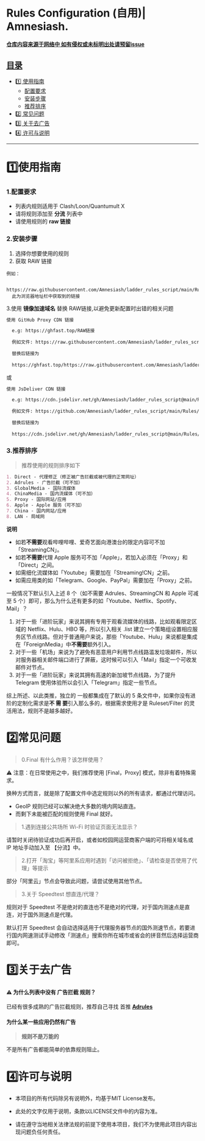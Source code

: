 # Rules Configuration (自用)| Amnesiash.

<p align="center">
  <a href="https://github.com/Amnesiash/ladder_rules_script/tree/main/Rules">

  **仓库内容来源于网络中 如有侵权或未标明出处请预留issue**
</p>

## 目录
- [1️⃣ 使用指南](#1️⃣使用指南)
  - [配置要求](#)
  - [安装步骤](#)
  - [推荐排序](#)
- [2️⃣ 常见问题](#2️⃣常见问题)
- [3️⃣ 关于去广告](#3️⃣关于去广告)
- [4️⃣ 许可与说明](#8️⃣许可与说明)
-----

# **1️⃣使用指南**
### 1.配置要求
 - 列表内规则适用于 Clash/Loon/Quantumult X
 - 请将规则添加至 **分流** 列表中
 - 请使用规则的 **raw 链接**

### 2.安装步骤

1. 选择你想要使用的规则
2. 获取 RAW 链接
```
例如：
  
  https://raw.githubusercontent.com/Amnesiash/ladder_rules_script/main/Rules/Clash/Proxy.yaml 
  此为浏览器地址栏中获取到的链接

```
3.使用 **镜像加速域名** 替换 RAW链接,以避免更新配置时出错的相关问题


```markdown
使用 GitHub Proxy CDN 链接

  e.g: https://ghfast.top/RAW链接
  
  例如文件: https://raw.githubusercontent.com/Amnesiash/ladder_rules_script/main/Rules/Clash/Proxy.yaml
  
  替换后链接为
  
  https://ghfast.top/https://raw.githubusercontent.com/Amnesiash/ladder_rules_script/main/Rules/Clash/Proxy.yaml
```
或
```markdown
使用 JsDeliver CDN 链接

  e.g: https://cdn.jsdelivr.net/gh/Amnesiash/ladder_rules_script@main/Rules/Clash/Proxy.yaml
  
  例如文件: https://github.com/Amnesiash/ladder_rules_script/main/Rules/Clash/Proxy.yaml
  
  替换后链接为
  
  https://cdn.jsdelivr.net/gh/Amnesiash/ladder_rules_script@main/Rules/Clash/Proxy.yaml
```


### 3.推荐排序

> 推荐使用的规则排序如下
```markdown
1. Direct - 代理修正（修正被广告拦截或被代理的正常网址）
2. Adrules - 广告拦截（可不加）
3. GlobalMedia - 国际流媒体
4. ChinaMedia - 国内流媒体（可不加）
5. Proxy - 国际网站/应用
6. Apple - Apple 服务（可不加）
7. China - 国内网站/应用
8. LAN - 局域网
```

**说明**

- 如若**不需要**观看哔哩哔哩、爱奇艺面向港澳台的限定内容可不加「StreamingCN」。
- 如若**不需要**代理 Apple 服务可不加「Apple」，若加入必须在「Proxy」和「Direct」之间。
- 如需细化流媒体如「Youtube」需要加在「Streaming!CN」之前。
- 如需应用类的如「Telegram、Google、PayPal」需要加在「Proxy」之前。

一般情况下默认引入上述 8 个（如不需要 Adrules、StreamingCN 和 Apple 可减至 5 个）即可，那么为什么还有更多的如「Youtube、Netflix、Spotify、Mail」？

1. 对于一些「进阶玩家」来说其拥有专用于观看流媒体的线路，比如观看限定区域的 Netflix、Hulu、HBO 等，所以引入相关 .list 建立一个策略组设置相应服务区节点线路。但对于普通用户来说，那些「Youtube、Hulu」来说都是集成在「ForeignMedia」中**不需要**额外引入。
2. 对于一些「机场」来说为了避免有恶意用户利用节点线路滥发垃圾邮件，所以对服务器相关邮件端口进行了屏蔽，这时候可以引入「Mail」指定一个可收发邮件对节点。
3. 对于一些「进阶玩家」来说其拥有高速的新加坡节点线路，为了提升 Telegram 使用体验所以会引入「Telegram」指定一些节点。

综上所述、以此类推，独立的  一般都集成在了默认的 5 条文件中，如果你没有进阶的定制化需求是**不 需 要**引入那么多的，根据需求使用才是 Ruleset/Filter 的灵活用法，规则不是越多越好。

# **2️⃣常见问题**

> 0.Final 有什么作用？该怎样使用？

⚠️ 注意：在日常使用之中，我们推荐使用 [Final，Proxy] 模式，除非有着特殊需求。

换种方式而言，就是除了配置文件中选定规则以外的所有请求，都通过代理访问。

- GeoIP 规则已经可以解决绝大多数的境内网站直连。
- 而剩下未能被匹配的规则使用 Final 就好。

> 1.遇到连接公共场所 Wi-Fi 时验证页面无法显示？

请暂时关闭待验证成功后再开启，或者如校园网运营商客户端的可将相关域名或 IP 地址手动加入至 【分流】中。

> 2.打开「淘宝」等阿里系应用时遇到「访问被拒绝」、「请检查是否使用了代理」等提示

部分「阿里云」节点会导致此问题，请尝试使用其他节点。

> 3.关于 Speedtest 想直连/代理？

规则对于 Speedtest 不是绝对的直连也不是绝对的代理，对于国内测速点是直连，对于国外测速点是代理。

默认打开 Speedtest 会自动选择适用于代理服务器节点的国外测速节点，若要进行国内网速测试手动修改「测速点」搜索你所在城市或省会的拼音然后选择运营商即可。


# **3️⃣关于去广告**

#### ⚠️ 为什么列表中没有 广告拦截 规则？

已经有很多成熟的广告拦截规则，推荐自己寻找
首推 [**Adrules**](https://adrules.top/)

#### 为什么某一些应用仍然有广告

> **规则不是万能的**

不是所有广告都能简单的依靠规则阻止。

# **4️⃣许可与说明**

- 本项目的所有代码除另有说明外，均基于MIT License发布。

- 此处的文字仅用于说明，条款以LICENSE文件中的内容为准。

- 请在遵守当地相关法律法规的前提下使用本项目，我们不为使用此项目内容出现问题负任何责任。
